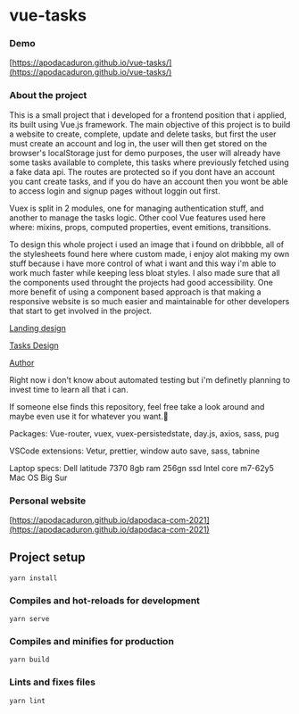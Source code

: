 # vue-tasks

### Demo

[https://apodacaduron.github.io/vue-tasks/](https://apodacaduron.github.io/vue-tasks/)

### About the project

This is a small project that i developed for a frontend position that i applied, its built using Vue.js framework. The main objective of this project is to build a website to create, complete, update and delete tasks, but first the user must create an account and log in, the user will then get stored on the browser's localStorage just for demo purposes, the user will already have some tasks available to complete, this tasks where previously fetched using a fake data api. The routes are protected so if you dont have an account you cant create tasks, and if you do have an account then you wont be able to access login and signup pages without loggin out first.

Vuex is split in 2 modules, one for managing authentication stuff, and another to manage the tasks logic.
Other cool Vue features used here where: mixins, props, computed properties, event emitions, transitions.

To design this whole project i used an image that i found on dribbble, all of the stylesheets found here where custom made, i enjoy alot making my own stuff because i have more control of what i want and this way i'm able to work much faster while keeping less bloat styles. I also made sure that all the components used throught the projects had good accessibility. One more benefit of using a component based approach is that making a responsive website is so much easier and maintainable for other developers that start to get involved in the project.

[Landing design](https://dribbble.com/shots/15111239-Landing-page-WIP)

[Tasks Design](https://dribbble.com/shots/15185058-Collection-Tasks)

[Author](https://dribbble.com/oliver)

Right now i don't know about automated testing but i'm definetly planning to invest time to learn all that i can.

If someone else finds this repository, feel free take a look around and maybe even use it for whatever you want.👻

Packages: Vue-router, vuex, vuex-persistedstate, day.js, axios, sass, pug

VSCode extensions: Vetur, prettier, window auto save, sass, tabnine

Laptop specs:
Dell latitude 7370
8gb ram
256gn ssd
Intel core m7-62y5
Mac OS Big Sur

### Personal website

[https://apodacaduron.github.io/dapodaca-com-2021](https://apodacaduron.github.io/dapodaca-com-2021)

## Project setup

```
yarn install
```

### Compiles and hot-reloads for development

```
yarn serve
```

### Compiles and minifies for production

```
yarn build
```

### Lints and fixes files

```
yarn lint
```
